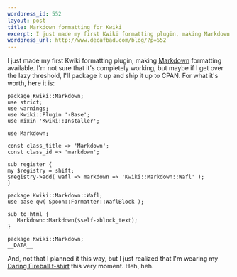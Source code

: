 ```yaml
--- 
wordpress_id: 552
layout: post
title: Markdown formatting for Kwiki
excerpt: I just made my first Kwiki formatting plugin, making Markdown formatting available.
wordpress_url: http://www.decafbad.com/blog/?p=552
---
```

I just made my first Kwiki formatting plugin, making [Markdown][markdown] formatting available.  I'm not sure that it's completely working, but maybe if I get over the lazy threshold, I'll package it up and ship it up to CPAN.  For what it's worth, here it is:

    package Kwiki::Markdown;
    use strict;
    use warnings;
    use Kwiki::Plugin '-Base';
    use mixin 'Kwiki::Installer';
    
    use Markdown;
    
    const class_title => 'Markdown';
    const class_id => 'markdown';
    
    sub register {
	my $registry = shift;
	$registry->add( wafl => markdown => 'Kwiki::Markdown::Wafl' );
    }
    
    package Kwiki::Markdown::Wafl;
    use base qw( Spoon::Formatter::WaflBlock );
    
    sub to_html {
       Markdown::Markdown($self->block_text);
    }
    
    package Kwiki::Markdown;
    __DATA__
    
And, not that I planned it this way, but I just realized that I'm wearing my [Daring Fireball t-shirt][tshirt] this very moment.  Heh, heh.

[markdown]: http://daringfireball.net/projects/markdown/
[tshirt]: http://daringfireball.net/members/
